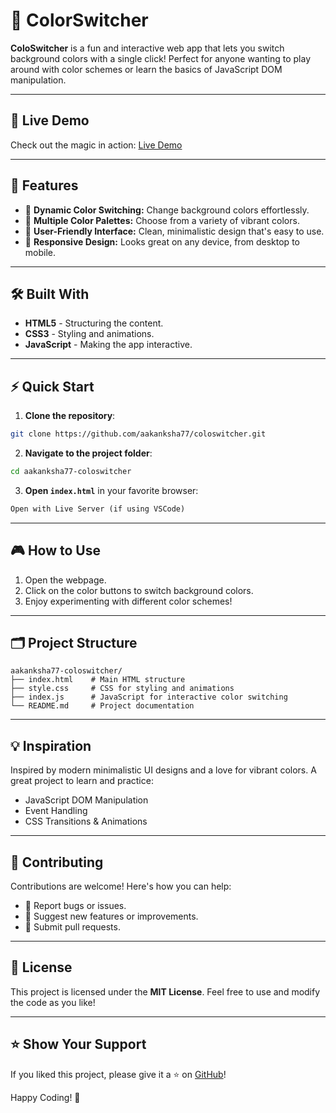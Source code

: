 # 🎨 ColorSwitcher  

**ColoSwitcher** is a fun and interactive web app that lets you switch background colors with a single click! Perfect for anyone wanting to play around with color schemes or learn the basics of JavaScript DOM manipulation.  

---

## 🌟 Live Demo  
Check out the magic in action: [Live Demo](https://aakanksha77.github.io/ColoSwitcher/) 

---

## 🚀 Features  

- 🎨 **Dynamic Color Switching:** Change background colors effortlessly.  
- 🌈 **Multiple Color Palettes:** Choose from a variety of vibrant colors.  
- 🎯 **User-Friendly Interface:** Clean, minimalistic design that's easy to use.  
- 📱 **Responsive Design:** Looks great on any device, from desktop to mobile.  

---

## 🛠️ Built With  

- **HTML5** - Structuring the content.  
- **CSS3** - Styling and animations.  
- **JavaScript** - Making the app interactive.  

---

## ⚡ Quick Start  

1. **Clone the repository**:  
```bash
git clone https://github.com/aakanksha77/coloswitcher.git
```

2. **Navigate to the project folder**:  
```bash
cd aakanksha77-coloswitcher
```

3. **Open `index.html`** in your favorite browser:  
```html
Open with Live Server (if using VSCode) 
```

---

## 🎮 How to Use  

1. Open the webpage.  
2. Click on the color buttons to switch background colors.  
3. Enjoy experimenting with different color schemes!  

---

## 🗂️ Project Structure  

```plaintext
aakanksha77-coloswitcher/
├── index.html    # Main HTML structure
├── style.css     # CSS for styling and animations
├── index.js      # JavaScript for interactive color switching
└── README.md     # Project documentation
```

---

## 💡 Inspiration  

Inspired by modern minimalistic UI designs and a love for vibrant colors. A great project to learn and practice:  
- JavaScript DOM Manipulation  
- Event Handling  
- CSS Transitions & Animations  

---

## 🤝 Contributing  

Contributions are welcome! Here's how you can help:  
- 🐛 Report bugs or issues.  
- 🌟 Suggest new features or improvements.  
- 🔧 Submit pull requests.  

---

## 📜 License  

This project is licensed under the **MIT License**. Feel free to use and modify the code as you like!  

---

## ⭐ Show Your Support  

If you liked this project, please give it a ⭐ on [GitHub](https://github.com/aakanksha77/coloswitcher)!  

Happy Coding! 🎉  
